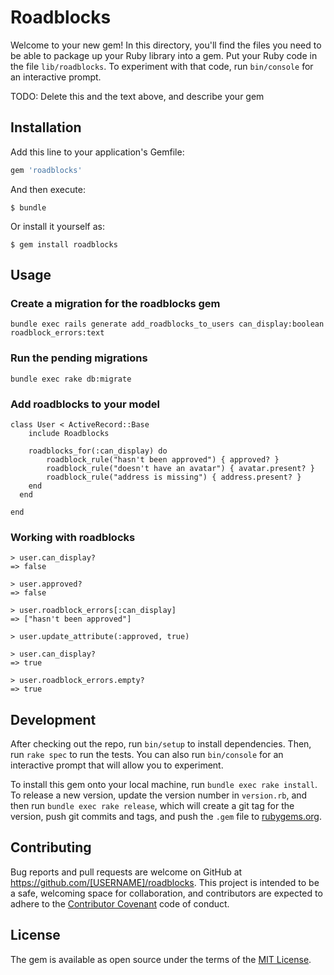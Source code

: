 # Roadblocks

Welcome to your new gem! In this directory, you'll find the files you need to be able to package up your Ruby library into a gem. Put your Ruby code in the file `lib/roadblocks`. To experiment with that code, run `bin/console` for an interactive prompt.

TODO: Delete this and the text above, and describe your gem

## Installation

Add this line to your application's Gemfile:

```ruby
gem 'roadblocks'
```

And then execute:

    $ bundle

Or install it yourself as:

    $ gem install roadblocks

## Usage

### Create a migration for the roadblocks gem

```
bundle exec rails generate add_roadblocks_to_users can_display:boolean roadblock_errors:text
```

### Run the pending migrations

```
bundle exec rake db:migrate
```

### Add roadblocks to your model
```
class User < ActiveRecord::Base
	include Roadblocks
	
	roadblocks_for(:can_display) do
   		roadblock_rule("hasn't been approved") { approved? }
   		roadblock_rule("doesn't have an avatar") { avatar.present? }
    	roadblock_rule("address is missing") { address.present? }
	end
  end

end
```

### Working with roadblocks

```
> user.can_display?
=> false

> user.approved?
=> false

> user.roadblock_errors[:can_display]
=> ["hasn't been approved"]

> user.update_attribute(:approved, true)

> user.can_display?
=> true

> user.roadblock_errors.empty?
=> true
```


## Development

After checking out the repo, run `bin/setup` to install dependencies. Then, run `rake spec` to run the tests. You can also run `bin/console` for an interactive prompt that will allow you to experiment.

To install this gem onto your local machine, run `bundle exec rake install`. To release a new version, update the version number in `version.rb`, and then run `bundle exec rake release`, which will create a git tag for the version, push git commits and tags, and push the `.gem` file to [rubygems.org](https://rubygems.org).

## Contributing

Bug reports and pull requests are welcome on GitHub at https://github.com/[USERNAME]/roadblocks. This project is intended to be a safe, welcoming space for collaboration, and contributors are expected to adhere to the [Contributor Covenant](contributor-covenant.org) code of conduct.


## License

The gem is available as open source under the terms of the [MIT License](http://opensource.org/licenses/MIT).
